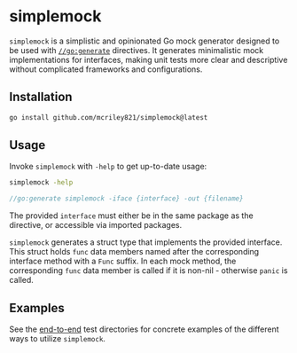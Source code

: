 # simplemock
`simplemock` is a simplistic and opinionated Go mock generator designed to be
used with [`//go:generate`](https://go.dev/blog/generate) directives. It
generates minimalistic mock implementations for interfaces, making unit tests
more clear and descriptive without complicated frameworks and configurations.

## Installation
```bash
go install github.com/mcriley821/simplemock@latest
```

## Usage
Invoke `simplemock` with `-help` to get up-to-date usage:

```sh
simplemock -help
```

```go
//go:generate simplemock -iface {interface} -out {filename}
```

The provided `interface` must either be in the same package as the directive,
or accessible via imported packages.

`simplemock` generates a struct type that implements the provided interface.
This struct holds `func` data members named after the corresponding interface
method with a `Func` suffix. In each mock method, the corresponding `func` data
member is called if it is non-nil - otherwise `panic` is called.

## Examples
See the [end-to-end](./e2e/testdata) test directories for concrete examples of
the different ways to utilize `simplemock`.

